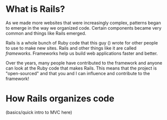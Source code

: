# What is Rails?

As we made more websites that were increasingly complex, patterns began to emerge in the way we organized code.  Certain components became very common and things like Rails emerged.

Rails is a whole bunch of Ruby code that this guy () wrote for other people to use to make new sites.  Rails and other things like it are called *frameworks*. Frameworks help us build web applications faster and better.

Over the years, many people have contributed to the framework and anyone can look at the Ruby code that makes Rails.  This means that the project is "open-sourced" and that you and I can influence and contribute to the framework!

# How Rails organizes code

(basics/quick intro to MVC here)
